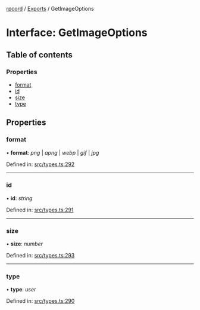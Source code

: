 [rpcord](../README.md) / [Exports](../modules.md) / GetImageOptions

# Interface: GetImageOptions

## Table of contents

### Properties

- [format](getimageoptions.md#format)
- [id](getimageoptions.md#id)
- [size](getimageoptions.md#size)
- [type](getimageoptions.md#type)

## Properties

### format

• **format**: *png* \| *apng* \| *webp* \| *gif* \| *jpg*

Defined in: [src/types.ts:292](https://github.com/DjDeveloperr/RPCord/blob/43e46ce/src/types.ts#L292)

___

### id

• **id**: *string*

Defined in: [src/types.ts:291](https://github.com/DjDeveloperr/RPCord/blob/43e46ce/src/types.ts#L291)

___

### size

• **size**: *number*

Defined in: [src/types.ts:293](https://github.com/DjDeveloperr/RPCord/blob/43e46ce/src/types.ts#L293)

___

### type

• **type**: *user*

Defined in: [src/types.ts:290](https://github.com/DjDeveloperr/RPCord/blob/43e46ce/src/types.ts#L290)
